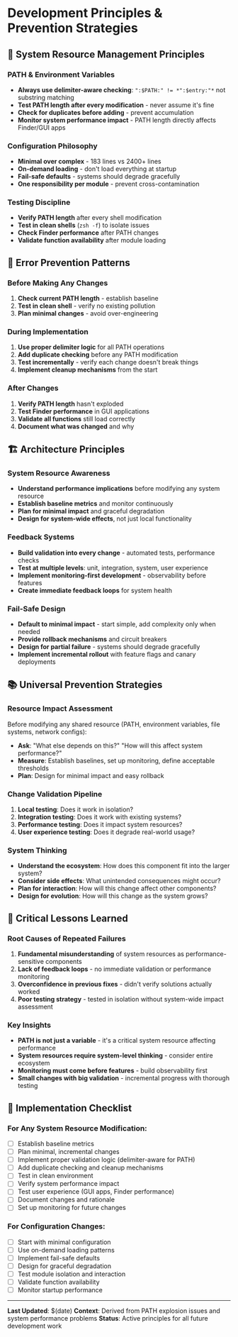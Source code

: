 # Development Principles & Prevention Strategies

## 🎯 **System Resource Management Principles**

### **PATH & Environment Variables**
- **Always use delimiter-aware checking**: `":$PATH:" != *":$entry:"*` not substring matching
- **Test PATH length after every modification** - never assume it's fine
- **Check for duplicates before adding** - prevent accumulation
- **Monitor system performance impact** - PATH length directly affects Finder/GUI apps

### **Configuration Philosophy**
- **Minimal over complex** - 183 lines vs 2400+ lines
- **On-demand loading** - don't load everything at startup
- **Fail-safe defaults** - systems should degrade gracefully
- **One responsibility per module** - prevent cross-contamination

### **Testing Discipline**
- **Verify PATH length** after every shell modification
- **Test in clean shells** (`zsh -f`) to isolate issues
- **Check Finder performance** after PATH changes
- **Validate function availability** after module loading

## 🔧 **Error Prevention Patterns**

### **Before Making Any Changes**
1. **Check current PATH length** - establish baseline
2. **Test in clean shell** - verify no existing pollution
3. **Plan minimal changes** - avoid over-engineering

### **During Implementation**
1. **Use proper delimiter logic** for all PATH operations
2. **Add duplicate checking** before any PATH modification
3. **Test incrementally** - verify each change doesn't break things
4. **Implement cleanup mechanisms** from the start

### **After Changes**
1. **Verify PATH length** hasn't exploded
2. **Test Finder performance** in GUI applications
3. **Validate all functions** still load correctly
4. **Document what was changed** and why

## 🏗️ **Architecture Principles**

### **System Resource Awareness**
- **Understand performance implications** before modifying any system resource
- **Establish baseline metrics** and monitor continuously
- **Plan for minimal impact** and graceful degradation
- **Design for system-wide effects**, not just local functionality

### **Feedback Systems**
- **Build validation into every change** - automated tests, performance checks
- **Test at multiple levels**: unit, integration, system, user experience
- **Implement monitoring-first development** - observability before features
- **Create immediate feedback loops** for system health

### **Fail-Safe Design**
- **Default to minimal impact** - start simple, add complexity only when needed
- **Provide rollback mechanisms** and circuit breakers
- **Design for partial failure** - systems should degrade gracefully
- **Implement incremental rollout** with feature flags and canary deployments

## 📚 **Universal Prevention Strategies**

### **Resource Impact Assessment**
Before modifying any shared resource (PATH, environment variables, file systems, network configs):
- **Ask**: "What else depends on this?" "How will this affect system performance?"
- **Measure**: Establish baselines, set up monitoring, define acceptable thresholds
- **Plan**: Design for minimal impact and easy rollback

### **Change Validation Pipeline**
1. **Local testing**: Does it work in isolation?
2. **Integration testing**: Does it work with existing systems?
3. **Performance testing**: Does it impact system resources?
4. **User experience testing**: Does it degrade real-world usage?

### **System Thinking**
- **Understand the ecosystem**: How does this component fit into the larger system?
- **Consider side effects**: What unintended consequences might occur?
- **Plan for interaction**: How will this change affect other components?
- **Design for evolution**: How will this change as the system grows?

## 🚨 **Critical Lessons Learned**

### **Root Causes of Repeated Failures**
1. **Fundamental misunderstanding** of system resources as performance-sensitive components
2. **Lack of feedback loops** - no immediate validation or performance monitoring
3. **Overconfidence in previous fixes** - didn't verify solutions actually worked
4. **Poor testing strategy** - tested in isolation without system-wide impact assessment

### **Key Insights**
- **PATH is not just a variable** - it's a critical system resource affecting performance
- **System resources require system-level thinking** - consider entire ecosystem
- **Monitoring must come before features** - build observability first
- **Small changes with big validation** - incremental progress with thorough testing

## 🎯 **Implementation Checklist**

### **For Any System Resource Modification:**
- [ ] Establish baseline metrics
- [ ] Plan minimal, incremental changes
- [ ] Implement proper validation logic (delimiter-aware for PATH)
- [ ] Add duplicate checking and cleanup mechanisms
- [ ] Test in clean environment
- [ ] Verify system performance impact
- [ ] Test user experience (GUI apps, Finder performance)
- [ ] Document changes and rationale
- [ ] Set up monitoring for future changes

### **For Configuration Changes:**
- [ ] Start with minimal configuration
- [ ] Use on-demand loading patterns
- [ ] Implement fail-safe defaults
- [ ] Design for graceful degradation
- [ ] Test module isolation and interaction
- [ ] Validate function availability
- [ ] Monitor startup performance

---

**Last Updated**: $(date)
**Context**: Derived from PATH explosion issues and system performance problems
**Status**: Active principles for all future development work

